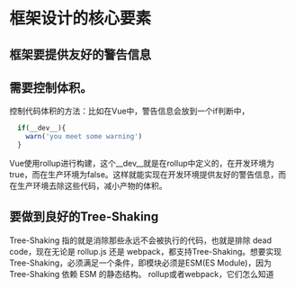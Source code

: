 # 框架设计的核心要素
## 框架要提供友好的警告信息
## 需要控制体积。
   控制代码体积的方法：比如在Vue中，警告信息会放到一个if判断中，
  ```js
    if(__dev__){
      warn('you meet some warning')
    }
  ```
   Vue使用rollup进行构建，这个__dev__就是在rollup中定义的，在开发环境为true，而在生产环境为false。这样就能实现在开发环境提供友好的警告信息，而在生产环境去除这些代码，减小产物的体积。

## 要做到良好的Tree-Shaking
   Tree-Shaking 指的就是消除那些永远不会被执行的代码，也就是排除 dead code，现在无论是 rollup.js 还是 webpack，都支持Tree-Shaking。想要实现 Tree-Shaking，必须满足一个条件，即模块必须是ESM(ES Module)，因为 Tree-Shaking 依赖 ESM 的静态结构。
   rollup或者webpack，它们怎么知道
